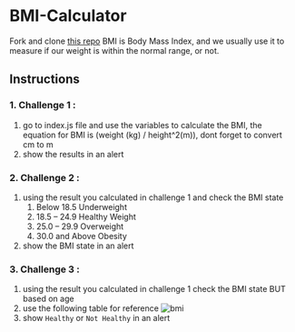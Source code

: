 # BMI-Calculator

Fork and clone [this repo](https://github.com/JoinCODED/TASK-dom-bmi-calculator)
BMI is Body Mass Index, and we usually use it to measure if our weight is within the normal range, or not.

## Instructions

### 1. Challenge 1 :

1. go to index.js file and use the variables to calculate the BMI, the equation for BMI is (weight (kg) / height^2(m)), dont forget to convert cm to m
2. show the results in an alert

### 2. Challenge 2 :

1. using the result you calculated in challenge 1 and check the BMI state
   1. Below 18.5 Underweight
   2. 18.5 – 24.9 Healthy Weight
   3. 25.0 – 29.9 Overweight
   4. 30.0 and Above Obesity
2. show the BMI state in an alert

### 3. Challenge 3 :

1. using the result you calculated in challenge 1 check the BMI state BUT based on age
2. use the following table for reference
   ![bmi](https://user-images.githubusercontent.com/84308096/152272549-5fad579a-641b-466a-85ce-dca61eb7cb41.png)
3. show `Healthy` or `Not Healthy` in an alert
